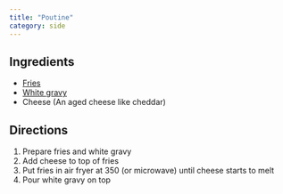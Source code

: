 ```yaml
---
title: "Poutine"
category: side
---
```


## Ingredients

- [Fries](/recipes/fries)
- [White gravy](/recipes/white-gravy)
- Cheese (An aged cheese like cheddar)

## Directions

1. Prepare fries and white gravy
2. Add cheese to top of fries
3. Put fries in air fryer at 350 (or microwave) until cheese starts to melt
4. Pour white gravy on top
